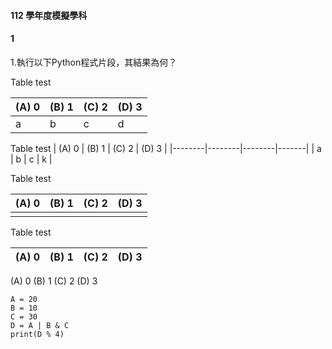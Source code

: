 #### 112 學年度模擬學科

#### 1
1.執行以下Python程式片段，其結果為何？



Table test

| (A) 0  | (B) 1  | (C) 2  | (D) 3 |
|-|-|-|-|
| a | b | c | d|

Table test
| (A) 0  | (B) 1  | (C) 2  | (D) 3 |
|--------|--------|--------|-------|
|   a    |   b    |    c   |   k   |

Table test

|(A) 0 |(B) 1 |(C) 2 |(D) 3|
|-|-|-|-|
||||


Table test

| (A) 0  | (B) 1  | (C) 2  | (D) 3 |
|--------|--------|--------|-------|


(A) 0 (B) 1 (C) 2 (D) 3
```
A =	20		
B =	10		
C =	30		
D =	A | B & C		
print(D % 4)
```
